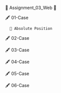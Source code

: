 🎯  Assignment_03_Web 🎯
 
🖋️ 01-Case 

      💫 Absolute Position
   
🖋️ 02-Case

🖋️ 03-Case

🖋️ 04-Case

🖋️ 05-Case

🖋️ 06-Case
